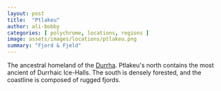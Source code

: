 ```yaml
---
layout: post
title:  "Ptlakeu"
author: ali-bobby
categories: [ polychrome, locations, regions ]
image: assets/images/locations/ptlakeu.png
summary: "Fjord & Fjeld"
---
```


The ancestral homeland of the [Durrha](/durrha). Ptlakeu's north contains the most ancient of Durrhaic Ice-Halls. The south is densely forested, and the coastline is composed of rugged fjords.